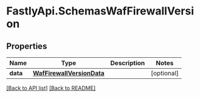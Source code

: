 # FastlyApi.SchemasWafFirewallVersion

## Properties

Name | Type | Description | Notes
------------ | ------------- | ------------- | -------------
**data** | [**WafFirewallVersionData**](WafFirewallVersionData.md) |  | [optional] 



[[Back to API list]](../../README.md#endpoints) [[Back to README]](../../README.md)
